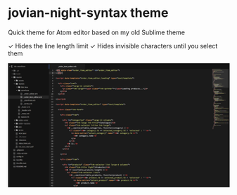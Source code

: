 # jovian-night-syntax theme

Quick theme for Atom editor based on my old Sublime theme

✓ Hides the line length limit
✓ Hides invisible characters until you select them

![Screenshot](screenshot.png)
